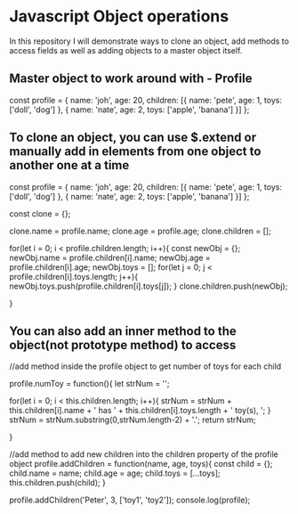 # Javascript Object operations

In this repository I will demonstrate ways to clone an object, add methods to access fields as well as adding objects to a master object itself.

## Master object to work around with - Profile

const profile = {
  name: 'joh',
  age: 20,
  children: [{
    name: 'pete',
    age: 1,
    toys: ['doll', 'dog']
  },
  {
    name: 'nate',
    age: 2,
    toys: ['apple', 'banana']
  }]
};

## To clone an object, you can use $.extend or manually add in elements from one object to another one at a time

const profile = {
  name: 'joh',
  age: 20,
  children: [{
    name: 'pete',
    age: 1,
    toys: ['doll', 'dog']
  },
  {
    name: 'nate',
    age: 2,
    toys: ['apple', 'banana']
  }]
};

const clone = {};

clone.name = profile.name;
clone.age = profile.age;
clone.children = [];

for(let i = 0; i < profile.children.length; i++){
   const newObj = {};
   newObj.name = profile.children[i].name;
   newObj.age = profile.children[i].age;
   newObj.toys = [];
   for(let j = 0; j < profile.children[i].toys.length; j++){
        newObj.toys.push(profile.children[i].toys[j]);
   }
   clone.children.push(newObj);

}

## You can also add an inner method to the object(not prototype method) to access 

//add method inside the profile object to get number of toys for each child


profile.numToy = function(){
   let strNum = '';

   for(let i = 0; i < this.children.length; i++){
      strNum = strNum + this.children[i].name + ' has ' + this.children[i].toys.length + ' toy(s), ';
   }
   strNum = strNum.substring(0,strNum.length-2) + '.';
   return strNum;

}

//add method to add new children into the children property of the profile object
profile.addChildren = function(name, age, toys){
   const child = {};
   child.name = name;
   child.age = age;
   child.toys = [...toys];
   this.children.push(child);
}

profile.addChildren('Peter', 3, ['toy1', 'toy2']);
console.log(profile);



